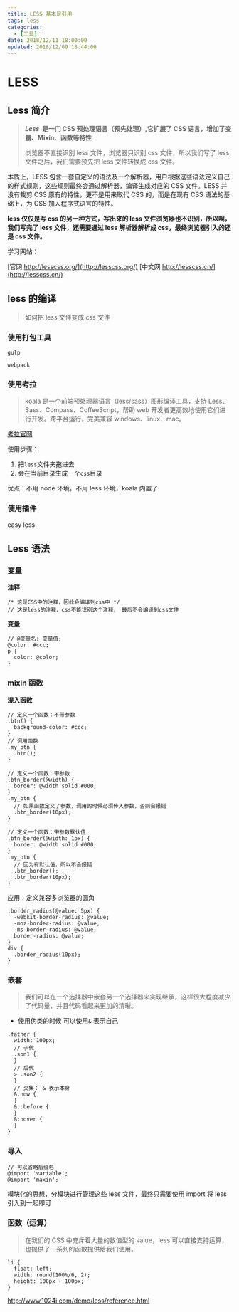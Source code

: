 ```yaml
---
title: LESS 基本是引用
tags: less
categories:
  - [工具]
date: 2018/12/11 18:00:00
updated: 2018/12/09 18:44:00
---
```


# LESS

## Less 简介

> ***Less*  是一门 CSS 预处理语言（预先处理）,它扩展了 CSS 语言，增加了变量、Mixin、函数等特性**
>
> 浏览器不直接识别 less 文件，浏览器只识别 css 文件，所以我们写了 less 文件之后，我们需要预先把 less 文件转换成 css 文件。

本质上，LESS 包含一套自定义的语法及一个解析器，用户根据这些语法定义自己的样式规则，这些规则最终会通过解析器，编译生成对应的 CSS 文件。LESS 并没有裁剪 CSS 原有的特性，更不是用来取代 CSS 的，而是在现有 CSS 语法的基础上，为 CSS 加入程序式语言的特性。

**less 仅仅是写 css 的另一种方式，写出来的 less 文件浏览器也不识别，所以啊，我们写完了 less 文件，还需要通过 less 解析器解析成 css，最终浏览器引入的还是 css 文件。**

学习网站：

[官网 http://lesscss.org/](http://lesscss.org/)
[中文网 http://lesscss.cn/](http://lesscss.cn/)

## less 的编译

> 如何把 less 文件变成 css 文件

### 使用打包工具

`gulp`

`webpack`

### 使用考拉

> koala 是一个前端预处理器语言（less/sass）图形编译工具，支持 Less、Sass、Compass、CoffeeScript，帮助 web 开发者更高效地使用它们进行开发。跨平台运行，完美兼容 windows、linux、mac。

[考拉官网](http://koala-app.com/index-zh.html)

使用步骤：

1. 把`less`文件夹拖进去
2. 会在当前目录生成一个`css`目录

优点：不用 node 环境，不用 less 环境，koala 内置了

### 使用插件

easy less

## Less 语法

### 变量

**注释**

```less
/* 这是CSS中的注释，因此会编译到css中 */
// 这是less的注释，css不能识别这个注释， 最后不会编译到css文件
```

**变量**

```less
// @变量名: 变量值;
@color: #ccc;
p {
  color: @color;
}
```

### mixin 函数

**混入函数**

```less
// 定义一个函数：不带参数
.btn() {
  background-color: #ccc;
}
// 调用函数
.my_btn {
  .btn();
}

// 定义一个函数：带参数
.btn_border(@width) {
  border: @width solid #000;
}
.my_btn {
  // 如果函数定义了参数，调用的时候必须传入参数，否则会报错
  .btn_border(10px);
}

// 定义一个函数：带参数默认值
.btn_border(@width: 1px) {
  border: @width solid #000;
}
.my_btn {
  // 因为有默认值，所以不会报错
  .btn_border();
  .btn_border(10px);
}
```

应用：定义兼容多浏览器的圆角

```less
.border_radius(@value: 5px) {
  -webkit-border-radius: @value;
  -moz-border-radius: @value;
  -ms-border-radius: @value;
  border-radius: @value;
}
div {
  .border_radius(10px);
}
```

### 嵌套

> 我们可以在一个选择器中嵌套另一个选择器来实现继承，这样很大程度减少了代码量，并且代码看起来更加的清晰。

- 使用伪类的时候 可以使用`&` 表示自己

```less
.father {
  width: 100px;
  // 子代
  .son1 {
  }
  // 后代
  > .son2 {
  }
  // 交集： & 表示本身
  &.now {
  }
  &::before {
  }
  &:hover {
  }
}
```

### 导入

```less
// 可以省略后缀名
@import 'variable';
@import 'maxin';
```

模块化的思想，分模块进行管理这些 less 文件，最终只需要使用 import 将 less 引入到一起即可

### 函数（运算）

> 在我们的 CSS 中充斥着大量的数值型的 value，less 可以直接支持运算，也提供了一系列的函数提供给我们使用。

```
li {
  float: left;
  width: round(100%/6, 2);
  height: 100px + 100px;
}
```

http://www.1024i.com/demo/less/reference.html

